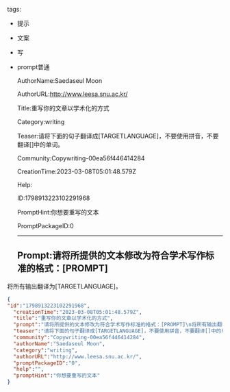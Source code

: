   tags: 
- 提示
- 文案
- 写
- prompt普通

  AuthorName:Saedaseul Moon

  AuthorURL:http://www.leesa.snu.ac.kr/

  Title:重写你的文章以学术化的方式

  Category:writing

  Teaser:请将下面的句子翻译成[TARGETLANGUAGE]，不要使用拼音，不要翻译[]中的单词。

  Community:Copywriting-00ea56f446414284

  CreationTime:2023-03-08T05:01:48.579Z

  Help:

  ID:1798913223102291968

  PromptHint:你想要重写的文本

  PromptPackageID:0

  ---

  ## Prompt:请将所提供的文本修改为符合学术写作标准的格式：[PROMPT]
将所有输出翻译为[TARGETLANGUAGE]。

  ```json
  {
  "id":"1798913223102291968",
    "creationTime":"2023-03-08T05:01:48.579Z",
    "title":"重写你的文章以学术化的方式",
    "prompt":"请将所提供的文本修改为符合学术写作标准的格式：[PROMPT]\n将所有输出翻译为[TARGETLANGUAGE]。",
    "teaser":"请将下面的句子翻译成[TARGETLANGUAGE]，不要使用拼音，不要翻译[]中的单词。",
    "community":"Copywriting-00ea56f446414284",
    "authorName":"Saedaseul Moon",
    "category":"writing",
    "authorURL":"http://www.leesa.snu.ac.kr/",
    "promptPackageID":"0",
    "help":"",
    "promptHint":"你想要重写的文本"
  }
  ```
